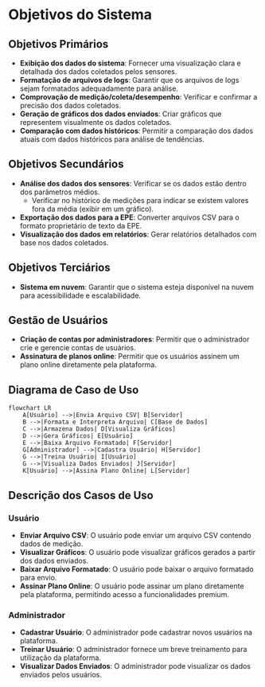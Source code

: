 # Objetivos do Sistema

## Objetivos Primários
- **Exibição dos dados do sistema**: Fornecer uma visualização clara e detalhada dos dados coletados pelos sensores.
- **Formatação de arquivos de logs**: Garantir que os arquivos de logs sejam formatados adequadamente para análise.
- **Comprovação de medição/coleta/desempenho**: Verificar e confirmar a precisão dos dados coletados.
- **Geração de gráficos dos dados enviados**: Criar gráficos que representem visualmente os dados coletados.
- **Comparação com dados históricos**: Permitir a comparação dos dados atuais com dados históricos para análise de tendências.

## Objetivos Secundários
- **Análise dos dados dos sensores**: Verificar se os dados estão dentro dos parâmetros médios.
  - Verificar no histórico de medições para indicar se existem valores fora da média (exibir em um gráfico).
- **Exportação dos dados para a EPE**: Converter arquivos CSV para o formato proprietário de texto da EPE.
- **Visualização dos dados em relatórios**: Gerar relatórios detalhados com base nos dados coletados.

## Objetivos Terciários
- **Sistema em nuvem**: Garantir que o sistema esteja disponível na nuvem para acessibilidade e escalabilidade.

## Gestão de Usuários
- **Criação de contas por administradores**: Permitir que o administrador crie e gerencie contas de usuários.
- **Assinatura de planos online**: Permitir que os usuários assinem um plano online diretamente pela plataforma.

## Diagrama de Caso de Uso

```mermaid
flowchart LR
    A[Usuário] -->|Envia Arquivo CSV| B[Servidor]
    B -->|Formata e Interpreta Arquivo| C[Base de Dados]
    C -->|Armazena Dados| D[Visualiza Gráficos]
    D -->|Gera Gráficos| E[Usuário]
    E -->|Baixa Arquivo Formatado| F[Servidor]
    G[Administrador] -->|Cadastra Usuário| H[Servidor]
    G -->|Treina Usuário| I[Usuário]
    G -->|Visualiza Dados Enviados| J[Servidor]
    K[Usuário] -->|Assina Plano Online| L[Servidor]
```

## Descrição dos Casos de Uso

### Usuário
- **Enviar Arquivo CSV**: O usuário pode enviar um arquivo CSV contendo dados de medição.
- **Visualizar Gráficos**: O usuário pode visualizar gráficos gerados a partir dos dados enviados.
- **Baixar Arquivo Formatado**: O usuário pode baixar o arquivo formatado para envio.
- **Assinar Plano Online**: O usuário pode assinar um plano diretamente pela plataforma, permitindo acesso a funcionalidades premium.

### Administrador
- **Cadastrar Usuário**: O administrador pode cadastrar novos usuários na plataforma.
- **Treinar Usuário**: O administrador fornece um breve treinamento para utilização da plataforma.
- **Visualizar Dados Enviados**: O administrador pode visualizar os dados enviados pelos usuários.